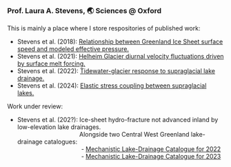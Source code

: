 ### Prof. Laura A. Stevens, 🌏 Sciences @ Oxford 

This is mainly a place where I store respositories of published work:
- Stevens et al. (2018): [Relationship between Greenland Ice Sheet surface speed and modeled effective pressure.](https://github.com/goodnesglaciers/nevis_regional)
- Stevens et al. (2021): [Helheim Glacier diurnal velocity fluctuations driven by surface melt forcing.](https://github.com/goodnesglaciers/helheim_diurnal_vels)
- Stevens et al. (2022): [Tidewater-glacier response to supraglacial lake drainage.](https://github.com/goodnesglaciers/nevis_helheim)
- Stevens et al. (2024): [Elastic stress coupling between supraglacial lakes.](https://github.com/goodnesglaciers/lake_strain)

Work under review:
- Stevens et al. (202?): Ice-sheet hydro-fracture not advanced inland by low-elevation lake drainages. <br/> &emsp; &emsp; &emsp; &emsp; &emsp; &emsp; &emsp; &emsp;  Alongside two Central West Greenland lake-drainage catalogues:
<br/> &emsp; &emsp;&emsp;&emsp;&emsp;&emsp;&emsp;&emsp;&emsp;&emsp;     - [Mechanistic Lake-Drainage Catalogue for 2022](https://github.com/goodnesglaciers/mechanistic_drainage_catalogue_2022)
<br/> &emsp; &emsp;&emsp;&emsp;&emsp;&emsp;&emsp;&emsp;&emsp;&emsp;     - [Mechanistic Lake-Drainage Catalogue for 2023](https://github.com/goodnesglaciers/mechanistic_drainage_catalogue_2023)

<!--

[Ice-sheet hydro-fracture not advanced inland by low-elevation lake drainages.](https://github.com/goodnesglaciers/lakes_cluster) 

**goodnesglaciers/goodnesglaciers** is a ✨ _special_ ✨ repository because its `README.md` (this file) appears on your GitHub profile.

Here are some ideas to get you started:

- 🔭 I’m currently working on ...
- 🌱 I’m currently learning ...
- 👯 I’m looking to collaborate on ...
- 🤔 I’m looking for help with ...
- 💬 Ask me about ...
- 📫 How to reach me: ...
- 😄 Pronouns: ...
- ⚡ Fun fact: ...
-->

